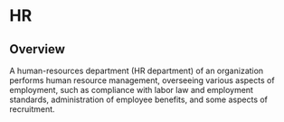 # HR

## Overview

A human-resources department (HR department) of an organization performs human resource management, overseeing various aspects of employment, such as compliance with labor law and employment standards, administration of employee benefits, and some aspects of recruitment.
